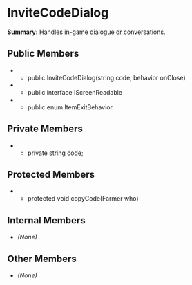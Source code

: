 # InviteCodeDialog

**Summary:** Handles in-game dialogue or conversations.

## Public Members
- - public InviteCodeDialog(string code, behavior onClose)
- - public interface IScreenReadable
- - public enum ItemExitBehavior

## Private Members
- - private string code;

## Protected Members
- - protected void copyCode(Farmer who)

## Internal Members
- *(None)*

## Other Members
- *(None)*
